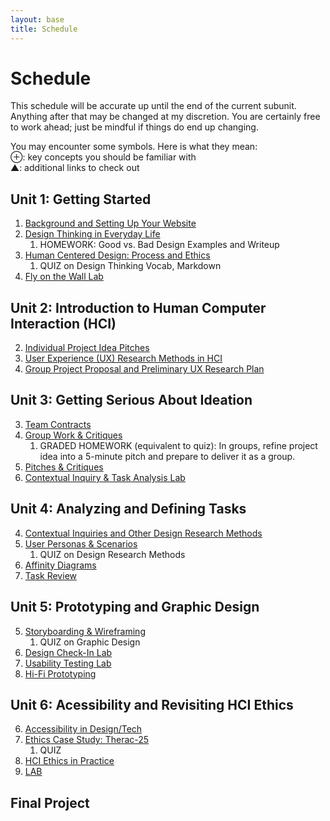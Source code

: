 ```yaml
---
layout: base
title: Schedule
---
```

# Schedule
This schedule will be accurate up until the end of the current subunit. Anything after that may be changed at my discretion. You are certainly free to work ahead; just be mindful if things do end up changing.

<div class="Legend">
You may encounter some symbols. Here is what they mean: <br>
⊕: key concepts you should be familiar with<br>
▲: additional links to check out
</div>

## Unit 1: Getting Started
  1. [Background and Setting Up Your Website]({{site.baseurl}}/units/01/01/)
  1. [Design Thinking in Everyday Life]({{site.baseurl}}/units/01/02/)
     1. HOMEWORK: Good vs. Bad Design Examples and Writeup
  1. [Human Centered Design: Process and Ethics]({{site.baseurl}}/units/01/03/)
     1. QUIZ on Design Thinking Vocab, Markdown
  1. [Fly on the Wall Lab]({{site.baseurl}}/units/01/04/)

## Unit 2: Introduction to Human Computer Interaction (HCI)
  2. [Individual Project Idea Pitches]({{site.baseurl}}/units/02/01/)
  2. [User Experience (UX) Research Methods in HCI]({{site.baseurl}}/units/02/02/)
  2. [Group Project Proposal and Preliminary UX Research Plan]({{site.baseurl}}/units/02/03/)

## Unit 3: Getting Serious About Ideation
  3. [Team Contracts]({{site.baseurl}}/units/03/01)
  3. [Group Work & Critiques]({{site.baseurl}}/units/03/02)
     1. GRADED HOMEWORK (equivalent to quiz): In groups, refine project idea into a 5-minute pitch and prepare to deliver it as a group.
  3. [Pitches & Critiques]({{site.baseurl}}/units/03/03)
  3. [Contextual Inquiry & Task Analysis Lab]({{site.baseurl}}/units/03/04/)

## Unit 4: Analyzing and Defining Tasks
  4. [Contextual Inquiries and Other Design Research Methods]({{site.baseurl}}/units/04/01/)
  4. [User Personas & Scenarios]({{site.baseurl}}/units/04/02/)
     1. QUIZ on Design Research Methods
  4. [Affinity Diagrams]({{site.baseurl}}/units/04/03/)
  4. [Task Review]({{site.baseurl}}/units/04/04/)

## Unit 5: Prototyping and Graphic Design
  5. [Storyboarding & Wireframing]({{site.baseurl}}/units/05/01/)
     1. QUIZ on Graphic Design
  5. [Design Check-In Lab]({{site.baseurl}}/units/05/02/)
  5. [Usability Testing Lab]({{site.baseurl}}/units/05/03/)
  5. [Hi-Fi Prototyping]({{site.baseurl}}/units/05/04/)

## Unit 6: Acessibility and Revisiting HCI Ethics
  6. [Accessibility in Design/Tech]({{site.baseurl}}/units/06/01/)
  6. [Ethics Case Study: Therac-25]({{site.baseurl}}/units/06/02/)
     1. QUIZ
  6. [HCI Ethics in Practice]({{site.baseurl}}/units/06/03)
  6. [LAB]({{site.baseurl}}/units/06/04/)

## Final Project
